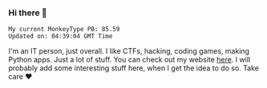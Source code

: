 ### Hi there 👋
<!-- PB START -->
```
My current MonkeyType PB: 85.59
Updated on: 04:39:04 GMT Time
```
<!-- PB END -->
I'm an IT person, just overall. I like CTFs, hacking, coding games, making Python apps. Just a lot of stuff.
You can check out my website [here](https://skill3472.github.io/).
I will probably add some interesting stuff here, when I get the idea to do so. Take care ❤️
